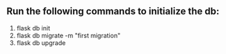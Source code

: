 ## Run the following commands to initialize the db:

1. flask db init
2. flask db migrate -m "first migration"
3. flask db upgrade

